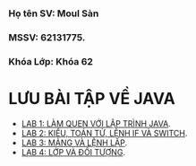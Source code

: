 ### Họ tên SV: Moul Sàn
### MSSV: 62131775.
### Khóa Lớp: Khóa 62


# LƯU BÀI TẬP VỀ JAVA
  - [LAB 1: LÀM QUEN VỚI LẬP TRÌNH JAVA](https://github.com/moulsan369/62131775-JavaProgramming/tree/master/Lab1).
  - [LAB 2: KIỂU, TOÁN TỬ, LỆNH IF VÀ SWITCH](https://github.com/moulsan369/62131775-JavaProgramming/tree/master/Lab2).
  - [LAB 3: MẢNG VÀ LỆNH LẶP](https://github.com/moulsan369/62131775-JavaProgramming/tree/master/Lab3/moulsan369).
  - [LAB 4: LỚP VÀ ĐỐI TƯỢNG](https://github.com/moulsan369/62131775-JavaProgramming/tree/master/Lab4/moulsan369).
